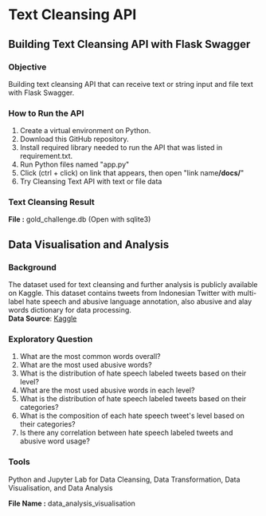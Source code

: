 # Text Cleansing API
## Building Text Cleansing API with Flask Swagger
### Objective
Building text cleansing API that can receive text or string input and file text with Flask Swagger.
### How to Run the API
1. Create a virtual environment on Python.
2. Download this GitHub repository.
3. Install required library needed to run the API that was listed in requirement.txt. 
5. Run Python files named "app.py"
6. Click (ctrl + click) on link that appears, then open "link name<b>/docs/</b>"
7. Try Cleansing Text API with text or file data
### Text Cleansing Result
<b>File :</b> gold_challenge.db (Open with sqlite3)

## Data Visualisation and Analysis
### Background
The dataset used for text cleansing and further analysis is publicly available on Kaggle. This dataset contains tweets from Indonesian Twitter with multi-label hate speech and abusive language annotation, also abusive and alay words dictionary for data processing. <br>
<b>Data Source</b>: [Kaggle](https://www.kaggle.com/datasets/ilhamfp31/indonesian-abusive-and-hate-speech-twitter-text)
### Exploratory Question
1. What are the most common words overall?
2. What are the most used abusive words?
3. What is the distribution of hate speech labeled tweets based on their level?
4. What are the most used abusive words in each level?
5. What is the distribution of hate speech labeled tweets based on their categories?
6. What is the composition of each hate speech tweet's level based on their categories?
7. Is there any correlation between hate speech labeled tweets and abusive word usage?
### Tools
Python and Jupyter Lab for Data Cleansing, Data Transformation, Data Visualisation, and Data Analysis

<b>File Name :</b> data_analysis_visualisation
